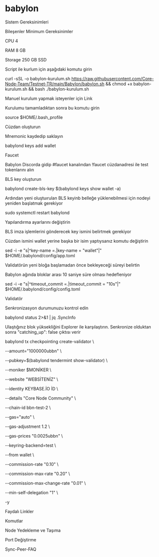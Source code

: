 # babylon

Sistem Gereksinimleri

Bileşenler	Minimum Gereksinimler

CPU	4

RAM	8 GB

Storage	250 GB SSD

Script ile kurlum için aşağıdaki komutu girin

curl -sSL -o babylon-kurulum.sh https://raw.githubusercontent.com/Core-Node-Team/Testnet-TR/main/Babylon/babylon.sh && chmod +x babylon-kurulum.sh && bash ./babylon-kurulum.sh

Manuel kurulum yapmak isteyenler için Link

Kurulumu tamamladıktan sonra bu komutu girin

source $HOME/.bash_profile

Cüzdan oluşturun

Mnemonic kaydedip saklayın

babylond keys add wallet

Faucet

Babylon Discorda gidip #faucet kanalından !faucet cüzdanadresi ile test tokenlarını alın

BLS key oluşturun

babylond create-bls-key $(babylond keys show wallet -a)

Ardından yeni oluştuırulan BLS keyinb belleğe yüklenebilmesi için nodeyi yeniden başlatmak gerekiyor

sudo systemctl restart babylond

Yapılandırma ayarlarını değiştirin

BLS imza işlemlerini gönderecek key ismini belirtmek gerekiyor

Cüzdan ismini wallet yerine başka bir isim yaptıysanız komutu değiştirin

sed -i -e "s|^key-name *=.*|key-name = \"wallet\"|" $HOME/.babylond/config/app.toml

Validatörün yeni bloğa başlamadan önce bekleyeceği süreyi belirtin

Babylon ağında bloklar arası 10 saniye süre olması hedefleniyor

sed -i -e "s|^timeout_commit *=.*|timeout_commit = \"10s\"|" $HOME/.babylond/config/config.toml

Validatör

Senkronizasyon durumunuzu kontrol edin

babylond status 2>&1 | jq .SyncInfo

Ulaştığınız blok yüksekliğini Explorer ile karşılaştırın. Senkronize olduktan sonra "catching_up": false çıktısı verir

babylond tx checkpointing create-validator \

 --amount="1000000ubbn" \
 
 --pubkey=$(babylond tendermint show-validator) \
 
 --moniker $MONİKER \
 
 --website "WEBSİTENİZ" \
 
 --identity KEYBASE.İO İD \
 
 --details "Core Node Community" \
 
 --chain-id bbn-test-2 \
 
 --gas="auto" \
 
 --gas-adjustment 1.2 \
 
 --gas-prices "0.0025ubbn" \
 
 --keyring-backend=test \
 
 --from wallet \
 
 --commission-rate "0.10" \
 
 --commission-max-rate "0.20" \
 
 --commission-max-change-rate "0.01" \
 
 --min-self-delegation "1" \
 
 -y

Faydalı Linkler

Komutlar

Node Yedekleme ve Taşıma

Port Değiştirme

Sync-Peer-FAQ
